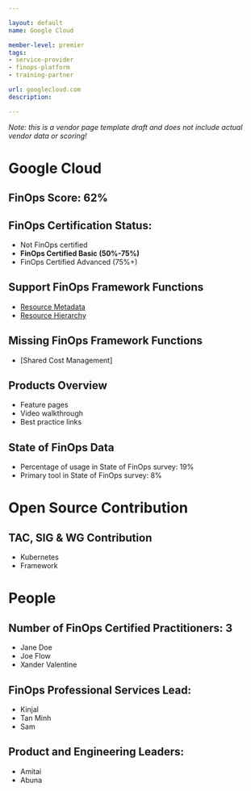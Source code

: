 ```yaml
---

layout: default
name: Google Cloud

member-level: premier
tags:
- service-provider
- finops-platform
- training-partner

url: googlecloud.com
description:

---
```


_Note: this is a vendor page template draft and does not include actual vendor data or scoring!_

# Google Cloud

## FinOps Score: 62%

## FinOps Certification Status:
- Not FinOps certified
- **FinOps Certified Basic (50%-75%)**
- FinOps Certified Advanced (75%+)

## Support FinOps Framework Functions
- [Resource Metadata](https://cloud.google.com/compute/docs/labeling-resources)
- [Resource Hierarchy](https://cloud.google.com/resource-manager/docs/creating-managing-projects)

## Missing FinOps Framework Functions
- [Shared Cost Management]

## Products Overview
- Feature pages
- Video walkthrough
- Best practice links

## State of FinOps Data
- Percentage of usage in State of FinOps survey: 19%
- Primary tool in State of FinOps survey: 8%

# Open Source Contribution

## TAC, SIG & WG Contribution
- Kubernetes 
- Framework

# People

## Number of FinOps Certified Practitioners: 3
- Jane Doe
- Joe Flow
- Xander Valentine

## FinOps Professional Services Lead:
- Kinjal
- Tan Minh
- Sam
 
## Product and Engineering Leaders:
- Amitai
- Abuna

